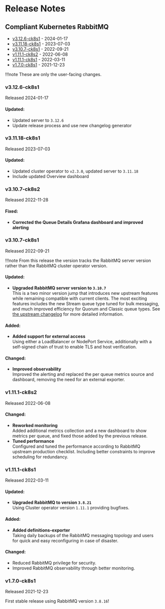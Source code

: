# Release Notes


## Compliant Kubernetes RabbitMQ
<!-- BEGIN TOC -->
- [v3.12.6-ck8s1](#v3126-ck8s1) - 2024-01-17
- [v3.11.18-ck8s1](#v31118-ck8s1) - 2023-07-03
- [v3.10.7-ck8s1](#v3107-ck8s1) - 2022-09-21
- [v1.11.1-ck8s2](#v1111-ck8s2) - 2022-06-08
- [v1.11.1-ck8s1](#v1111-ck8s1) - 2022-03-11
- [v1.7.0-ck8s1](#v170-ck8s1) - 2021-12-23
<!-- END TOC -->

!!!note
    These are only the user-facing changes.

### v3.12.6-ck8s1

Released 2024-01-17

#### Updated:

- Updated server to `3.12.6`
- Update release process and use new changelog generator

### v3.11.18-ck8s1

Released 2023-07-03

#### Updated:

- Updated cluster operator to `v2.3.0`, updated server to `3.11.18`
- Include updated Overview dashboard

### v3.10.7-ck8s2

Released 2022-11-28

#### Fixed:

- **Corrected the Queue Details Grafana dashboard and improved alerting**

### v3.10.7-ck8s1

Released 2022-09-21

!!!note
	From this release the version tracks the RabbitMQ server version rather than the RabbitMQ cluster operator version.

#### Updated:

- **Upgraded RabbitMQ server version to `3.10.7`** <br/>
	This is a two minor version jump that introduces new upstream features while remaining compatible with current clients.
	The most exciting features includes the new Stream queue type tuned for bulk messaging, and much improved efficiency for Quorum and Classic queue types.
	See [the upstream changelog](https://www.rabbitmq.com/changelog.html) for more detailed information.

#### Added:

- **Added support for external access** <br/>
	Using either a LoadBalancer or NodePort Service, additionally with a self-signed chain of trust to enable TLS and host verification.

#### Changed:

- **Improved observability** <br/>
	Improved the alerting and replaced the per queue metrics source and dashboard, removing the need for an external exporter.

### v1.11.1-ck8s2

Released 2022-06-08

#### Changed:

- **Reworked monitoring** <br/>
	Added additional metrics collection and a new dashboard to show metrics per queue, and fixed those added by the previous release.
- **Tuned performance** <br/>
	Configured and tuned the performance according to RabbitMQ upstream production checklist.
	Including better constraints to improve scheduling for redundancy.

### v1.11.1-ck8s1

Released 2022-03-11

#### Updated:

- **Upgraded RabbitMQ to version `3.8.21`** <br/>
	Using Cluster operator version `1.11.1` providing bugfixes.

#### Added:

- **Added definitions-exporter** <br/>
	Taking daily backups of the RabbitMQ messaging topology and users for quick and easy reconfiguring in case of disaster.

#### Changed:

- Reduced RabbitMQ privilege for security.
- Improved RabbitMQ observability through better monitoring.

### v1.7.0-ck8s1

Released 2021-12-23

First stable release using RabbitMQ version `3.8.16`!
